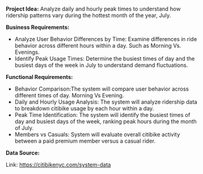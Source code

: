 **Project Idea:** Analyze daily and hourly peak times to understand how ridership patterns vary during the hottest month of the year,  July.

**Business Requirements:**

- Analyze User Behavior Differences by Time: Examine differences in ride behavior across different hours within a day. Such as Morning Vs. Evenings.
- Identify Peak Usage Times: Determine the busiest times of day and the busiest days of the week in July to understand demand fluctuations.

**Functional Requirements:** 

- Behavior Comparison:The system will compare user behavior across different times of day. Morning Vs Evening.
- Daily and Hourly Usage Analysis: The system will analyze ridership data to breakdown citibike usage by each hour within a day.
- Peak Time Identification: The system will identify the busiest times of day and busiest days of the week, ranking peak hours during the month of July.
- Members vs Casuals: System will evaluate overall citibike activity between a paid premium member versus a casual rider.

**Data Source:**

Link:
https://citibikenyc.com/system-data


